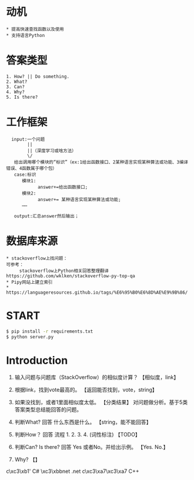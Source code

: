 # 动机
    * 提高快速查找函数以及使用
    * 支持语言Python


# 答案类型
    1. How? || Do something.
    2. What?
    3. Can?
    4. Why?
    5. Is there? 

# 工作框架
      input:一个问题
            ||
            ||（深度学习或啥方法）
            \/
       给出调用哪个模块的“标识”（ex:1给出函数接口、2某种语言实现某种算法或功能、3编译错误、4函数属于哪个包）
       case:标识
          模块1:
                answer+=给出函数接口;
          模块2:
                answer+= 某种语言实现某种算法或功能;
          ……
       
       output:汇总answer然后输出；

# 数据库来源
    * stackoverflow上找问题：
    可参考：
         stackoverflow上Python相关回答整理翻译 https://github.com/wklken/stackoverflow-py-top-qa
    * Pipy网站上建立索引
    * https://languageresources.github.io/tags/%E6%95%B0%E6%8D%AE%E9%9B%86/

# START
```bash
$ pip install -r requirements.txt
$ python server.py
```

# Introduction

1. 输入问题与问题库（StackOverflow）的相似度计算？ 【相似度，link】
2. 根据link，找到vote最高的。 【返回能否找到，vote，string】
3. 如果没找到，或者1里面相似度太低。 【分类结果】
对问题做分析。基于5类答案类型总结能回答的问题。
4. 判断What? 回答 什么东西是什么。 【string，能不能回答】

5. 判断How？ 回答 流程 1. 2. 3. 4. (词性标注) 【TODO】
6. 判断Can? Is there?  回答 Yes 或者No。并给出示例。  【Yes. No.】
7. Why? 【】

c\\xc3\\xb1'            C#
\\xc3\\xbbnet           .net
c\\xc3\\xa7\\xc3\\xa7   C++
